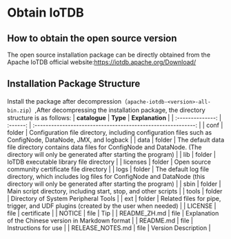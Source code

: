 <!--

    Licensed to the Apache Software Foundation (ASF) under one
    or more contributor license agreements.  See the NOTICE file
    distributed with this work for additional information
    regarding copyright ownership.  The ASF licenses this file
    to you under the Apache License, Version 2.0 (the
    "License"); you may not use this file except in compliance
    with the License.  You may obtain a copy of the License at
    
        http://www.apache.org/licenses/LICENSE-2.0
    
    Unless required by applicable law or agreed to in writing,
    software distributed under the License is distributed on an
    "AS IS" BASIS, WITHOUT WARRANTIES OR CONDITIONS OF ANY
    KIND, either express or implied.  See the License for the
    specific language governing permissions and limitations
    under the License.

-->
# Obtain IoTDB

## How to obtain the open source version
The open source installation package can be directly obtained from the Apache IoTDB official website:https://iotdb.apache.org/Download/

## Installation Package Structure
Install the package after decompression（`apache-iotdb-<version>-all-bin.zip`）,After decompressing the installation package, the directory structure is as follows:
|  **catalogue**   | **Type** |                       **Explanation**                        |
| :--------------: | :------: | :----------------------------------------------------------: |
|       conf       |  folder  | Configuration file directory, including configuration files such as ConfigNode, DataNode, JMX, and logback |
|       data       |  folder  | The default data file directory contains data files for ConfigNode and DataNode. (The directory will only be generated after starting the program) |
|       lib        |  folder  |           IoTDB executable library file directory            |
|     licenses     |  folder  |       Open source community certificate file directory       |
|       logs       |  folder  | The default log file directory, which includes log files for ConfigNode and DataNode (this directory will only be generated after starting the program) |
|       sbin       |  folder  | Main script directory, including start, stop, and other scripts |
|      tools       |  folder  |             Directory of System Peripheral Tools             |
|       ext        |  folder  | Related files for pipe, trigger, and UDF plugins (created by the user when needed) |
|     LICENSE      |   file   |                         certificate                          |
|      NOTICE      |   file   |                             Tip                              |
|   README_ZH\.md   |   file   |    Explanation of the Chinese version in Markdown format     |
|    README\.md     |   file   |                     Instructions for use                     |
| RELEASE_NOTES\.md |   file   |                     Version Description                      |